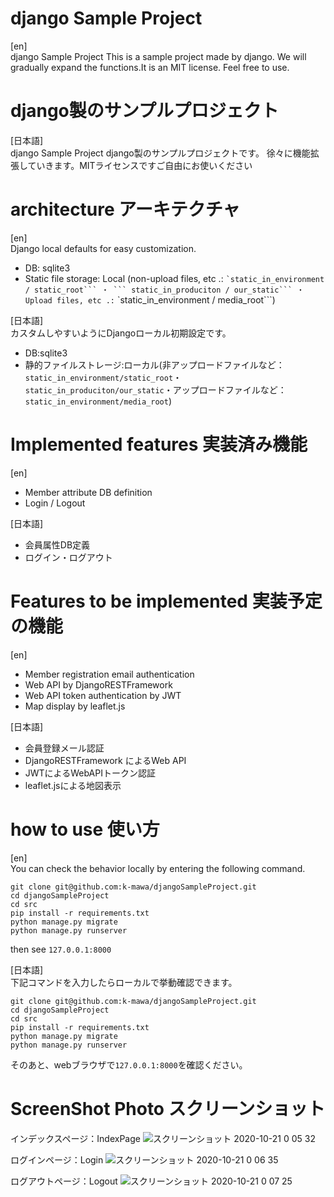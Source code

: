 # django Sample Project 
  
[en]  
django Sample Project This is a sample project made by django. We will gradually expand the functions.It is an MIT license. Feel free to use.
  
# django製のサンプルプロジェクト
  
[日本語]  
django Sample Project
django製のサンプルプロジェクトです。
徐々に機能拡張していきます。MITライセンスですご自由にお使いください
  
# architecture アーキテクチャ 
  
[en]  
Django local defaults for easy customization.

 - DB: sqlite3
 - Static file storage: Local (non-upload files, etc .: `` `static_in_environment / static_root``` ・ ``` static_in_produciton / our_static``` ・ Upload files, etc .: `` `static_in_environment / media_root```)
  
[日本語]  
カスタムしやすいようにDjangoローカル初期設定です。

 - DB:sqlite3
 - 静的ファイルストレージ:ローカル(非アップロードファイルなど：```static_in_environment/static_root```・```static_in_produciton/our_static```・アップロードファイルなど：```static_in_environment/media_root```)
  
# Implemented features 実装済み機能
  
[en]  

 - Member attribute DB definition
 - Login / Logout

[日本語]  
 - 会員属性DB定義
 - ログイン・ログアウト

# Features to be implemented 実装予定の機能
  
[en]  
 - Member registration email authentication
 - Web API by DjangoRESTFramework
 - Web API token authentication by JWT
 - Map display by leaflet.js

[日本語]  
 - 会員登録メール認証
 - DjangoRESTFramework によるWeb API
 - JWTによるWebAPIトークン認証
 - leaflet.jsによる地図表示

# how to use 使い方
  
[en]    
You can check the behavior locally by entering the following command.
  
```
git clone git@github.com:k-mawa/djangoSampleProject.git
cd djangoSampleProject
cd src
pip install -r requirements.txt
python manage.py migrate
python manage.py runserver
```
then see ```127.0.0.1:8000```  
  
[日本語]  
下記コマンドを入力したらローカルで挙動確認できます。

```
git clone git@github.com:k-mawa/djangoSampleProject.git
cd djangoSampleProject
cd src
pip install -r requirements.txt
python manage.py migrate
python manage.py runserver
```
そのあと、webブラウザで```127.0.0.1:8000```を確認ください。

# ScreenShot Photo スクリーンショット

インデックスページ：IndexPage
![スクリーンショット 2020-10-21 0 05 32](https://user-images.githubusercontent.com/18301772/96605903-ac4d3b80-1331-11eb-8ed7-07f80cbfa986.png)

ログインページ：Login
![スクリーンショット 2020-10-21 0 06 35](https://user-images.githubusercontent.com/18301772/96605914-aeaf9580-1331-11eb-85a7-5ab2f03ebaf0.png)

ログアウトページ：Logout
![スクリーンショット 2020-10-21 0 07 25](https://user-images.githubusercontent.com/18301772/96605918-b0795900-1331-11eb-9e7b-380904f4754a.png)
